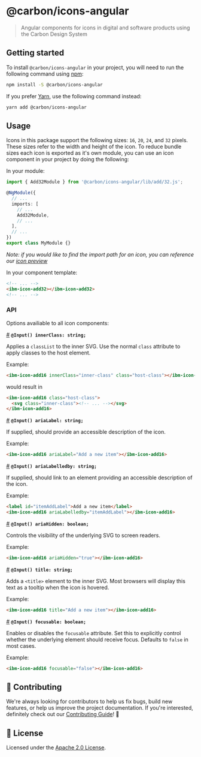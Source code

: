 # @carbon/icons-angular

> Angular components for icons in digital and software products using the Carbon
> Design System

## Getting started

To install `@carbon/icons-angular` in your project, you will need to run the
following command using [npm](https://www.npmjs.com/):

```bash
npm install -S @carbon/icons-angular
```

If you prefer [Yarn](https://yarnpkg.com/en/), use the following command
instead:

```bash
yarn add @carbon/icons-angular
```

## Usage

Icons in this package support the following sizes: `16`, `20`, `24`, and `32`
pixels. These sizes refer to the width and height of the icon. To reduce bundle
sizes each icon is exported as it's own module, you can use an icon component in
your project by doing the following:

In your module:

```ts
import { Add32Module } from '@carbon/icons-angular/lib/add/32.js';

@NgModule({
  // ...
  imports: [
    // ...
    Add32Module,
    // ...
  ],
  // ...
})
export class MyModule {}
```

_Note: if you would like to find the import path for an icon, you can reference
our [icon preview](https://carbon-elements.netlify.com/icons/examples/preview/)_

In your component template:

```html
<!-- ... -->
<ibm-icon-add32></ibm-icon-add32>
<!-- ... -->
```

### API

Options availiable to all icon components:

[#](#innerClass) **`@Input() innerClass: string;`**

Applies a `classList` to the inner SVG. Use the normal `class` attribute to
apply classes to the host element.

Example:

```html
<ibm-icon-add16 innerClass="inner-class" class="host-class"></ibm-icon-add16>
```

would result in

```html
<ibm-icon-add16 class="host-class">
  <svg class="inner-class"><!-- ... --></svg>
</ibm-icon-add16>
```

[#](#ariaLabel) **`@Input() ariaLabel: string;`**

If supplied, should provide an accessible description of the icon.

Example:

```html
<ibm-icon-add16 ariaLabel="Add a new item"></ibm-icon-add16>
```

[#](#ariaLabelledby) **`@Input() ariaLabelledby: string;`**

If supplied, should link to an element providing an accessible description of
the icon.

Example:

```html
<label id="itemAddLabel">Add a new item</label>
<ibm-icon-add16 ariaLabelledby="itemAddLabel"></ibm-icon-add16>
```

[#](#ariaHidden) **`@Input() ariaHidden: boolean;`**

Controls the visibility of the underlying SVG to screen readers.

Example:

```html
<ibm-icon-add16 ariaHidden="true"></ibm-icon-add16>
```

[#](#title) **`@Input() title: string;`**

Adds a `<title>` element to the inner SVG. Most browsers will display this text
as a tooltip when the icon is hovered.

Example:

```html
<ibm-icon-add16 title="Add a new item"></ibm-icon-add16>
```

[#](#focusable) **`@Input() focusable: boolean;`**

Enables or disables the `focusable` attribute. Set this to explicitly control
whether the underlying element should receive focus. Defaults to `false` in most
cases.

Example:

```html
<ibm-icon-add16 focusable="false"></ibm-icon-add16>
```

## 🙌 Contributing

We're always looking for contributors to help us fix bugs, build new features,
or help us improve the project documentation. If you're interested, definitely
check out our [Contributing Guide](/.github/CONTRIBUTING.md)! 👀

## 📝 License

Licensed under the [Apache 2.0 License](/LICENSE).
